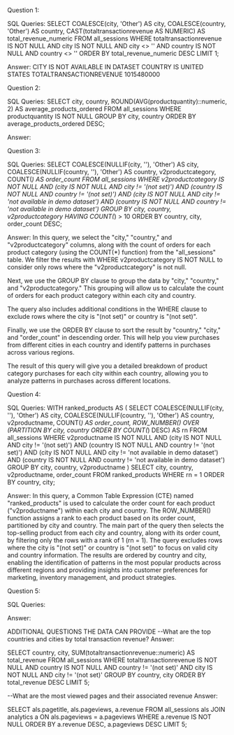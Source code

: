 Question 1: 

SQL Queries:
SELECT 
  COALESCE(city, 'Other') AS city, 
  COALESCE(country, 'Other') AS country, 
  CAST(totaltransactionrevenue AS NUMERIC) AS total_revenue_numeric
FROM all_sessions
WHERE 
  totaltransactionrevenue IS NOT NULL
  AND city IS NOT NULL
  AND city <> ''
  AND country IS NOT NULL
  AND country <> ''
ORDER BY total_revenue_numeric DESC
LIMIT 1;

Answer:
CITY IS NOT AVAILABLE IN DATASET
COUNTRY IS UNITED STATES
TOTALTRANSACTIONREVENUE 1015480000


Question 2: 

SQL Queries:
SELECT 
  city, 
  country, 
  ROUND(AVG(productquantity)::numeric, 2) AS average_products_ordered
FROM all_sessions
WHERE productquantity IS NOT NULL
GROUP BY city, country
ORDER BY average_products_ordered DESC;

Answer:


Question 3: 

SQL Queries:
SELECT 
  COALESCE(NULLIF(city, ''), 'Other') AS city, 
  COALESCE(NULLIF(country, ''), 'Other') AS country, 
  v2productcategory, 
  COUNT(*) AS order_count
FROM all_sessions
WHERE v2productcategory IS NOT NULL
  AND (city IS NOT NULL AND city != '(not set)')
  AND (country IS NOT NULL AND country != '(not set)')
  AND (city IS NOT NULL AND city != 'not available in demo dataset')
  AND (country IS NOT NULL AND country != 'not available in demo dataset')
GROUP BY city, country, v2productcategory
HAVING COUNT(*) > 10
ORDER BY country, city, order_count DESC;

Answer:
In this query, we select the "city," "country," and "v2productcategory" columns, along with the count of orders for each product category (using the COUNT(*) function) from the "all_sessions" table. We filter the results with WHERE v2productcategory IS NOT NULL to consider only rows where the "v2productcategory" is not null.

Next, we use the GROUP BY clause to group the data by "city," "country," and "v2productcategory." This grouping will allow us to calculate the count of orders for each product category within each city and country.

The query also includes additional conditions in the WHERE clause to exclude rows where the city is "(not set)" or country is "(not set)".

Finally, we use the ORDER BY clause to sort the result by "country," "city," and "order_count" in descending order. This will help you view purchases from different cities in each country and identify patterns in purchases across various regions.

The result of this query will give you a detailed breakdown of product category purchases for each city within each country, allowing you to analyze patterns in purchases across different locations.



Question 4: 

SQL Queries:
WITH ranked_products AS (
  SELECT 
    COALESCE(NULLIF(city, ''), 'Other') AS city, 
    COALESCE(NULLIF(country, ''), 'Other') AS country, 
    v2productname, 
    COUNT(*) AS order_count,
    ROW_NUMBER() OVER (PARTITION BY city, country ORDER BY COUNT(*) DESC) AS rn
  FROM all_sessions
  WHERE v2productname IS NOT NULL
    AND (city IS NOT NULL AND city != '(not set)')
    AND (country IS NOT NULL AND country != '(not set)')
	AND (city IS NOT NULL AND city != 'not available in demo dataset')
  	AND (country IS NOT NULL AND country != 'not available in demo dataset')
  GROUP BY city, country, v2productname
)
SELECT city, country, v2productname, order_count
FROM ranked_products
WHERE rn = 1
ORDER BY country, city;

Answer:
In this query, a Common Table Expression (CTE) named "ranked_products" is used to calculate the order count for each product ("v2productname") within each city and country. 
The ROW_NUMBER() function assigns a rank to each product based on its order count, partitioned by city and country. 
The main part of the query then selects the top-selling product from each city and country, along with its order count, by filtering only the rows with a rank of 1 (rn = 1). 
The query excludes rows where the city is "(not set)" or country is "(not set)" to focus on valid city and country information. The results are ordered by country and city, 
enabling the identification of patterns in the most popular products across different regions and providing insights into customer preferences for marketing, 
inventory management, and product strategies.



Question 5: 

SQL Queries:

Answer:

ADDITIONAL QUESTIONS THE DATA CAN PROVIDE
--What are the top countries and cities by total transaction revenue?
Answer:

SELECT country, city, SUM(totaltransactionrevenue::numeric) AS total_revenue
FROM all_sessions
WHERE totaltransactionrevenue IS NOT NULL
  AND country IS NOT NULL AND country != '(not set)'
  AND city IS NOT NULL AND city != '(not set)'
GROUP BY country, city
ORDER BY total_revenue DESC
LIMIT 5;

--What are the most viewed pages and their associated revenue
Answer:

SELECT als.pagetitle, als.pageviews, a.revenue
FROM all_sessions als
JOIN analytics a
ON als.pageviews = a.pageviews
WHERE a.revenue IS NOT NULL
ORDER BY a.revenue DESC, a.pageviews DESC
LIMIT 5;
